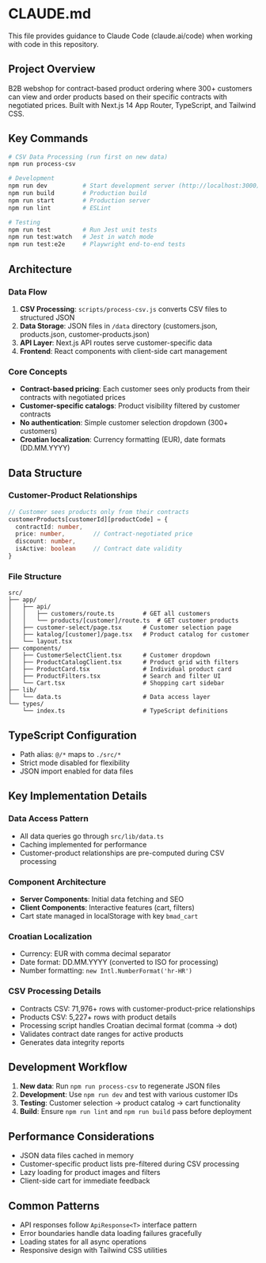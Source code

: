 # CLAUDE.md

This file provides guidance to Claude Code (claude.ai/code) when working with code in this repository.

## Project Overview

B2B webshop for contract-based product ordering where 300+ customers can view and order products based on their specific contracts with negotiated prices. Built with Next.js 14 App Router, TypeScript, and Tailwind CSS.

## Key Commands

```bash
# CSV Data Processing (run first on new data)
npm run process-csv

# Development
npm run dev          # Start development server (http://localhost:3000)
npm run build        # Production build
npm run start        # Production server
npm run lint         # ESLint

# Testing
npm run test         # Run Jest unit tests
npm run test:watch   # Jest in watch mode
npm run test:e2e     # Playwright end-to-end tests
```

## Architecture

### Data Flow
1. **CSV Processing**: `scripts/process-csv.js` converts CSV files to structured JSON
2. **Data Storage**: JSON files in `/data` directory (customers.json, products.json, customer-products.json)
3. **API Layer**: Next.js API routes serve customer-specific data
4. **Frontend**: React components with client-side cart management

### Core Concepts
- **Contract-based pricing**: Each customer sees only products from their contracts with negotiated prices
- **Customer-specific catalogs**: Product visibility filtered by customer contracts
- **No authentication**: Simple customer selection dropdown (300+ customers)
- **Croatian localization**: Currency formatting (EUR), date formats (DD.MM.YYYY)

## Data Structure

### Customer-Product Relationships
```typescript
// Customer sees products only from their contracts
customerProducts[customerId][productCode] = {
  contractId: number,
  price: number,        // Contract-negotiated price
  discount: number,
  isActive: boolean     // Contract date validity
}
```

### File Structure
```
src/
├── app/
│   ├── api/
│   │   ├── customers/route.ts        # GET all customers
│   │   └── products/[customer]/route.ts  # GET customer products
│   ├── customer-select/page.tsx      # Customer selection page
│   ├── katalog/[customer]/page.tsx   # Product catalog for customer
│   └── layout.tsx
├── components/
│   ├── CustomerSelectClient.tsx      # Customer dropdown
│   ├── ProductCatalogClient.tsx      # Product grid with filters
│   ├── ProductCard.tsx               # Individual product card
│   ├── ProductFilters.tsx            # Search and filter UI
│   └── Cart.tsx                      # Shopping cart sidebar
├── lib/
│   └── data.ts                       # Data access layer
└── types/
    └── index.ts                      # TypeScript definitions
```

## TypeScript Configuration

- Path alias: `@/*` maps to `./src/*`
- Strict mode disabled for flexibility
- JSON import enabled for data files

## Key Implementation Details

### Data Access Pattern
- All data queries go through `src/lib/data.ts`
- Caching implemented for performance
- Customer-product relationships are pre-computed during CSV processing

### Component Architecture
- **Server Components**: Initial data fetching and SEO
- **Client Components**: Interactive features (cart, filters)
- Cart state managed in localStorage with key `bmad_cart`

### Croatian Localization
- Currency: EUR with comma decimal separator
- Date format: DD.MM.YYYY (converted to ISO for processing)
- Number formatting: `new Intl.NumberFormat('hr-HR')`

### CSV Processing Details
- Contracts CSV: 71,976+ rows with customer-product-price relationships
- Products CSV: 5,227+ rows with product details
- Processing script handles Croatian decimal format (comma → dot)
- Validates contract date ranges for active products
- Generates data integrity reports

## Development Workflow

1. **New data**: Run `npm run process-csv` to regenerate JSON files
2. **Development**: Use `npm run dev` and test with various customer IDs
3. **Testing**: Customer selection → product catalog → cart functionality
4. **Build**: Ensure `npm run lint` and `npm run build` pass before deployment

## Performance Considerations

- JSON data files cached in memory
- Customer-specific product lists pre-filtered during CSV processing
- Lazy loading for product images and filters
- Client-side cart for immediate feedback

## Common Patterns

- API responses follow `ApiResponse<T>` interface pattern
- Error boundaries handle data loading failures gracefully
- Loading states for all async operations
- Responsive design with Tailwind CSS utilities